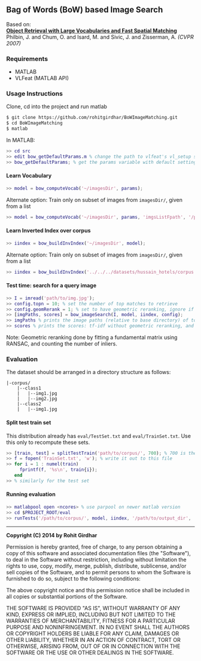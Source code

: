 Bag of Words (BoW) based Image Search
-------------------------------------

Based on:   
[**Object Retrieval with Large Vocabularies and Fast Spatial Matching**](http://www.robots.ox.ac.uk/~vgg/publications/papers/philbin07.pdf)   
Philbin, J. and Chum, O. and Isard, M. and Sivic, J. and Zisserman, A.  *(CVPR 2007)*

### Requirements
+ MATLAB
+ VLFeat (MATLAB API)

### Usage Instructions
Clone, cd into the project and run matlab
```bash
$ git clone https://github.com/rohitgirdhar/BoWImageMatching.git
$ cd BoWImageMatching
$ matlab
```
In MATLAB:
```matlab
>> cd src
>> edit bow_getDefaultParams.m % change the path to vlfeat's vl_setup script
>> bow_getDefaultParams; % get the params variable with default settings
```
#### Learn Vocabulary
```matlab
>> model = bow_computeVocab('~/imagesDir', params);
```
Alternate option: Train only on subset of images from `imagesDir/`, given from a list
```matlab
>> model = bow_computeVocab('~/imagesDir', params, 'imgsListFpath', '/path/to/TrainSet.txt');
```
#### Learn Inverted Index over corpus
```matlab
>> iindex = bow_buildInvIndex('~/imagesDir', model);
```
Alternate option: Train only on subset of images from `imagesDir/`, given from a list
```matlab
>> iindex = bow_buildInvIndex('../../../datasets/hussain_hotels/corpus', model, 'imgsListFpath', '../eval/TrainSet.txt');
```
#### Test time: search for a query image
```matlab
>> I = imread('path/to/img.jpg');
>> config.topn = 10; % set the number of top matches to retrieve
>> config.geomRerank = 1; % set to have geometric reranking, ignore if not.
>> [imgPaths, scores] = bow_imageSearch(I, model, iindex, config);
>> imgPaths % prints the image paths (relative to base directory) of top matches
>> scores % prints the scores: tf-idf without geometric reranking, and #inliers with geometric reranking
```
Note: Geometric reranking done by fitting a fundamental matrix using RANSAC, and counting the number of inliers.

### Evaluation
The dataset should be arranged in a directory structure as follows:
```text
|-corpus/
    |--class1
    |   |--img1.jpg
    |   |--img2.jpg
    |--class2
    |   |--img1.jpg
```
#### Split test train set
This distribution already has `eval/TestSet.txt` and `eval/TrainSet.txt`. Use this only to recompute these sets.
```matlab
>> [train, test] = splitTestTrain('path/to/corpus/', 700); % 700 is the number of images in test set. remaining in train.
>> f = fopen('TrainSet.txt', 'w'); % write it out to this file
>> for i = 1 : numel(train)
     fprintf(f, '%s\n', train{i});
   end
>> % similarly for the test set
```
#### Running evaluation
```matlab
>> matlabpool open <ncores> % use parpool on newer matlab version
>> cd $PROJECT_ROOT/eval
>> runTests('/path/to/corpus/', model, iindex, '/path/to/output_dir', 'imgsListFpath', '/path/to/TestSet.txt')
```
----

**Copyright (C) 2014 by Rohit Girdhar**

Permission is hereby granted, free of charge, to any person obtaining a copy of this software and associated documentation files (the "Software"), to deal in the Software without restriction, including without limitation the rights to use, copy, modify, merge, publish, distribute, sublicense, and/or sell copies of the Software, and to permit persons to whom the Software is furnished to do so, subject to the following conditions:

The above copyright notice and this permission notice shall be included in all copies or substantial portions of the Software.

THE SOFTWARE IS PROVIDED "AS IS", WITHOUT WARRANTY OF ANY KIND, EXPRESS OR IMPLIED, INCLUDING BUT NOT LIMITED TO THE WARRANTIES OF MERCHANTABILITY, FITNESS FOR A PARTICULAR PURPOSE AND NONINFRINGEMENT. IN NO EVENT SHALL THE AUTHORS OR COPYRIGHT HOLDERS BE LIABLE FOR ANY CLAIM, DAMAGES OR OTHER LIABILITY, WHETHER IN AN ACTION OF CONTRACT, TORT OR OTHERWISE, ARISING FROM, OUT OF OR IN CONNECTION WITH THE SOFTWARE OR THE USE OR OTHER DEALINGS IN THE SOFTWARE.

